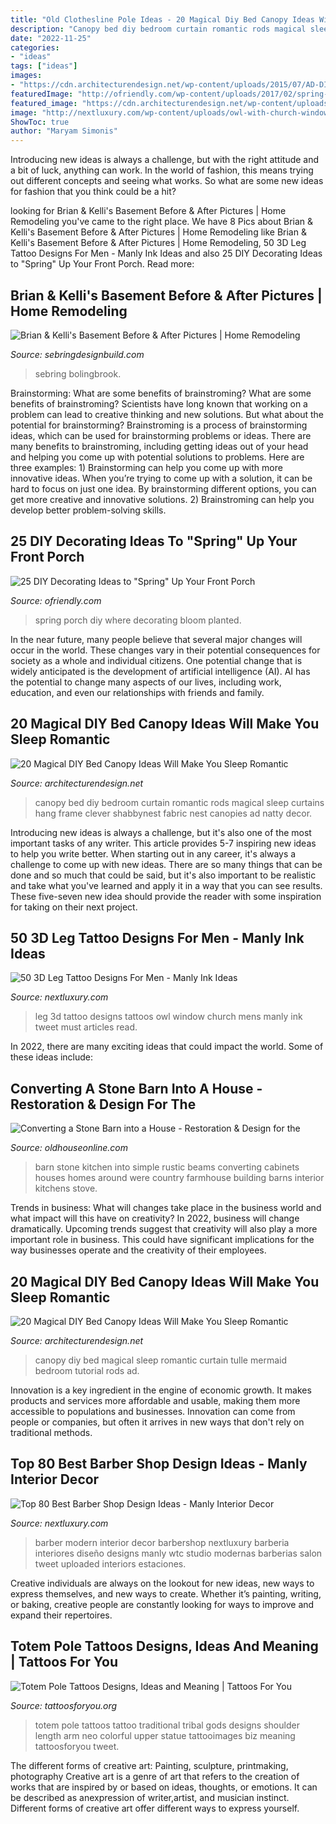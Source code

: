 ```yaml
---
title: "Old Clothesline Pole Ideas - 20 Magical Diy Bed Canopy Ideas Will Make You Sleep Romantic"
description: "Canopy bed diy bedroom curtain romantic rods magical sleep curtains hang frame clever shabbynest fabric nest canopies ad natty decor"
date: "2022-11-25"
categories:
- "ideas"
tags: ["ideas"]
images:
- "https://cdn.architecturendesign.net/wp-content/uploads/2015/07/AD-DIY-Bed-Canopy-13.jpg"
featuredImage: "http://ofriendly.com/wp-content/uploads/2017/02/spring-porch/6-spring-up-your-porch.jpg"
featured_image: "https://cdn.architecturendesign.net/wp-content/uploads/2015/07/AD-DIY-Bed-Canopy-13.jpg"
image: "http://nextluxury.com/wp-content/uploads/owl-with-church-window-3d-leg-tattoos-for-men.jpg"
ShowToc: true
author: "Maryam Simonis"
---
```



Introducing new ideas is always a challenge, but with the right attitude and a bit of luck, anything can work. In the world of fashion, this means trying out different concepts and seeing what works. So what are some new ideas for fashion that you think could be a hit?

	

		
looking for Brian &amp; Kelli&#039;s Basement Before &amp; After Pictures | Home Remodeling you've came to the right place. We have 8 Pics about Brian &amp; Kelli&#039;s Basement Before &amp; After Pictures | Home Remodeling like Brian &amp; Kelli&#039;s Basement Before &amp; After Pictures | Home Remodeling, 50 3D Leg Tattoo Designs For Men - Manly Ink Ideas and also 25 DIY Decorating Ideas to &quot;Spring&quot; Up Your Front Porch. Read more:
		
    
## Brian &amp; Kelli&#039;s Basement Before &amp; After Pictures | Home Remodeling

<img loading=lazy src="https://sebringdesignbuild.com/wp-content/uploads/2015/05/7-Before-and-after-basement-remodeling-bolingbrook_Sebring-Services.jpg" onerror="this.onerror=null;this.src='https://tse1.mm.bing.net/th?id=OIP.foA73Igo_xzMymubksu-bgHaJ3&amp;pid=15.1';" alt="Brian &amp; Kelli&#039;s Basement Before &amp; After Pictures | Home Remodeling">

_Source: sebringdesignbuild.com_

>sebring bolingbrook. 

	

Brainstorming: What are some benefits of brainstroming?
What are some benefits of brainstroming? Scientists have long known that working on a problem can lead to creative thinking and new solutions. But what about the potential for brainstorming? Brainstroming is a process of brainstorming ideas, which can be used for brainstorming problems or ideas. There are many benefits to brainstroming, including getting ideas out of your head and helping you come up with potential solutions to problems. Here are three examples: 1) Brainstorming can help you come up with more innovative ideas. When you’re trying to come up with a solution, it can be hard to focus on just one idea. By brainstorming different options, you can get more creative and innovative solutions. 2) Brainstroming can help you develop better problem-solving skills.

    
## 25 DIY Decorating Ideas To &quot;Spring&quot; Up Your Front Porch

<img loading=lazy src="http://ofriendly.com/wp-content/uploads/2017/02/spring-porch/6-spring-up-your-porch.jpg" onerror="this.onerror=null;this.src='https://tse4.mm.bing.net/th?id=OIP.88Dy89rd7-RcBmO4eK_JfgHaV2&amp;pid=15.1';" alt="25 DIY Decorating Ideas to &quot;Spring&quot; Up Your Front Porch">

_Source: ofriendly.com_

>spring porch diy where decorating bloom planted. 

	

In the near future, many people believe that several major changes will occur in the world. These changes vary in their potential consequences for society as a whole and individual citizens. One potential change that is widely anticipated is the development of artificial intelligence (AI). AI has the potential to change many aspects of our lives, including work, education, and even our relationships with friends and family.

    
## 20 Magical DIY Bed Canopy Ideas Will Make You Sleep Romantic

<img loading=lazy src="https://cdn.architecturendesign.net/wp-content/uploads/2015/07/AD-DIY-Bed-Canopy-13.jpg" onerror="this.onerror=null;this.src='https://tse3.mm.bing.net/th?id=OIP.0zYA2rPhrQMR70Ooj5WczwHaJ4&amp;pid=15.1';" alt="20 Magical DIY Bed Canopy Ideas Will Make You Sleep Romantic">

_Source: architecturendesign.net_

>canopy bed diy bedroom curtain romantic rods magical sleep curtains hang frame clever shabbynest fabric nest canopies ad natty decor. 

	

Introducing new ideas is always a challenge, but it's also one of the most important tasks of any writer. This article provides 5-7 inspiring new ideas to help you write better.
When starting out in any career, it's always a challenge to come up with new ideas. There are so many things that can be done and so much that could be said, but it's also important to be realistic and take what you've learned and apply it in a way that you can see results. These five-seven new idea should provide the reader with some inspiration for taking on their next project.

    
## 50 3D Leg Tattoo Designs For Men - Manly Ink Ideas

<img loading=lazy src="http://nextluxury.com/wp-content/uploads/owl-with-church-window-3d-leg-tattoos-for-men.jpg" onerror="this.onerror=null;this.src='https://tse2.mm.bing.net/th?id=OIP.UpHIVAW8ggdXotV35IWXFwHaHa&amp;pid=15.1';" alt="50 3D Leg Tattoo Designs For Men - Manly Ink Ideas">

_Source: nextluxury.com_

>leg 3d tattoo designs tattoos owl window church mens manly ink tweet must articles read. 

	

In 2022, there are many exciting ideas that could impact the world. Some of these ideas include: 

    
## Converting A Stone Barn Into A House - Restoration &amp; Design For The

<img loading=lazy src="https://www.oldhouseonline.com/.image/t_share/MTQ0NDY3MDA3Mzc1ODExODk4/converted-stone-barn-kitchen.jpg" onerror="this.onerror=null;this.src='https://tse1.mm.bing.net/th?id=OIP.hLLgwgWwG9cNDw-I-fx7xwHaF_&amp;pid=15.1';" alt="Converting a Stone Barn into a House - Restoration &amp; Design for the">

_Source: oldhouseonline.com_

>barn stone kitchen into simple rustic beams converting cabinets houses homes around were country farmhouse building barns interior kitchens stove. 

	

Trends in business: What will changes take place in the business world and what impact will this have on creativity?
In 2022, business will change dramatically. Upcoming trends suggest that creativity will also play a more important role in business. This could have significant implications for the way businesses operate and the creativity of their employees.

    
## 20 Magical DIY Bed Canopy Ideas Will Make You Sleep Romantic

<img loading=lazy src="http://cdn.architecturendesign.net/wp-content/uploads/2015/07/AD-DIY-Bed-Canopy-3.jpg" onerror="this.onerror=null;this.src='https://tse2.mm.bing.net/th?id=OIP.j1Pbmtck1q1gkT5HzfNowQHaJ4&amp;pid=15.1';" alt="20 Magical DIY Bed Canopy Ideas Will Make You Sleep Romantic">

_Source: architecturendesign.net_

>canopy diy bed magical sleep romantic curtain tulle mermaid bedroom tutorial rods ad. 

	

Innovation is a key ingredient in the engine of economic growth. It makes products and services more affordable and usable, making them more accessible to populations and businesses. Innovation can come from people or companies, but often it arrives in new ways that don't rely on traditional methods.

    
## Top 80 Best Barber Shop Design Ideas - Manly Interior Decor

<img loading=lazy src="http://nextluxury.com/wp-content/uploads/modern-barber-shop-designs.jpg" onerror="this.onerror=null;this.src='https://tse3.mm.bing.net/th?id=OIP.mHvxMWcfVi1EFFyh1Ft1FgAAAA&amp;pid=15.1';" alt="Top 80 Best Barber Shop Design Ideas - Manly Interior Decor">

_Source: nextluxury.com_

>barber modern interior decor barbershop nextluxury barberia interiores diseño designs manly wtc studio modernas barberias salon tweet uploaded interiors estaciones. 

	

Creative individuals are always on the lookout for new ideas, new ways to express themselves, and new ways to create. Whether it’s painting, writing, or baking, creative people are constantly looking for ways to improve and expand their repertoires.

    
## Totem Pole Tattoos Designs, Ideas And Meaning | Tattoos For You

<img loading=lazy src="https://www.tattoosforyou.org/wp-content/uploads/2016/03/Totem-Pole-Tattoos.jpg" onerror="this.onerror=null;this.src='https://tse3.mm.bing.net/th?id=OIP.OjXphxcHNS4_SBf5kFsX9AHaHa&amp;pid=15.1';" alt="Totem Pole Tattoos Designs, Ideas and Meaning | Tattoos For You">

_Source: tattoosforyou.org_

>totem pole tattoos tattoo traditional tribal gods designs shoulder length arm neo colorful upper statue tattooimages biz meaning tattoosforyou tweet. 

	

The different forms of creative art: Painting, sculpture, printmaking, photography
Creative art is a genre of art that refers to the creation of works that are inspired by or based on ideas, thoughts, or emotions. It can be described as anexpression of writer,artist, and musician instinct. Different forms of creative art offer different ways to express yourself.

